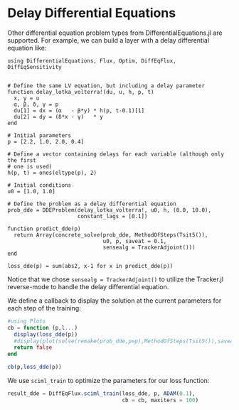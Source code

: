 # Delay Differential Equations

Other differential equation problem types from DifferentialEquations.jl are
supported. For example, we can build a layer with a delay differential equation
like:

```
using DifferentialEquations, Flux, Optim, DiffEqFlux, DiffEqSensitivity


# Define the same LV equation, but including a delay parameter
function delay_lotka_volterra!(du, u, h, p, t)
  x, y = u
  α, β, δ, γ = p
  du[1] = dx = (α   - β*y) * h(p, t-0.1)[1]
  du[2] = dy = (δ*x - γ)   * y
end

# Initial parameters
p = [2.2, 1.0, 2.0, 0.4]

# Define a vector containing delays for each variable (although only the first
# one is used)
h(p, t) = ones(eltype(p), 2)

# Initial conditions
u0 = [1.0, 1.0]

# Define the problem as a delay differential equation
prob_dde = DDEProblem(delay_lotka_volterra!, u0, h, (0.0, 10.0),
                      constant_lags = [0.1])

function predict_dde(p)
  return Array(concrete_solve(prob_dde, MethodOfSteps(Tsit5()),
                              u0, p, saveat = 0.1,
                              sensealg = TrackerAdjoint()))
end

loss_dde(p) = sum(abs2, x-1 for x in predict_dde(p))
```

Notice that we chose `sensealg = TrackerAdjoint()` to utilize the Tracker.jl
reverse-mode to handle the delay differential equation.

We define a callback to display the solution at the current parameters for each step of the training:

```julia
#using Plots
cb = function (p,l...)
  display(loss_dde(p))
  #display(plot(solve(remake(prob_dde,p=p),MethodOfSteps(Tsit5()),saveat=0.1),ylim=(0,6)))
  return false
end

cb(p,loss_dde(p))
```

We use `sciml_train` to optimize the parameters for our loss function:

```julia
result_dde = DiffEqFlux.sciml_train(loss_dde, p, ADAM(0.1),
                                    cb = cb, maxiters = 100)
```
